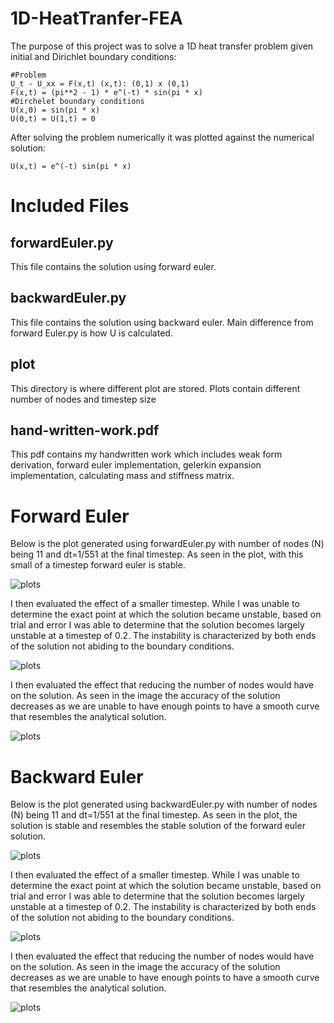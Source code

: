# 1D-HeatTranfer-FEA
The purpose of this project was to solve a 1D heat transfer problem given initial and Dirichlet boundary conditions:
```
#Problem
U_t - U_xx = F(x,t) (x,t): (0,1) x (0,1)
F(x,t) = (pi**2 - 1) * e^(-t) * sin(pi * x)
#Dirchelet boundary conditions
U(x,0) = sin(pi * x)
U(0,t) = U(1,t) = 0
```
After solving the problem numerically it was plotted against the numerical solution:
```
U(x,t) = e^(-t) sin(pi * x)
```
# Included Files
## forwardEuler.py
This file contains the solution using forward euler.
## backwardEuler.py 
This file contains the solution using backward euler. Main difference from forward Euler.py is how U is calculated.
## plot
This directory is where different plot are stored. Plots contain different number of nodes and timestep size
## hand-written-work.pdf
This pdf contains my handwritten work which includes weak form derivation, forward euler implementation, gelerkin expansion implementation, calculating mass and stiffness matrix. 

# Forward Euler
Below is the plot generated using forwardEuler.py with number of nodes (N) being 11 and dt=1/551 at the final timestep. As seen in the plot, with this small of a timestep forward euler is stable. 

![plots](plots/goodenoughplot1.png)

I then evaluated the effect of a smaller timestep. While I was unable to determine the exact point at which the solution became unstable, based on trial and error I was able to determine that the solution becomes largely unstable at a timestep of 0.2. The instability is characterized by both ends of the solution not abiding to the boundary conditions.

![plots](plots/unstable_plot0_point_2.png)

I then evaluated the effect that reducing the number of nodes would have on the solution. As seen in the image the accuracy of the solution decreases as we are unable to have enough points to have a smooth curve that resembles the analytical solution.

![plots](plots/4PtForward.png)

# Backward Euler
Below is the plot generated using backwardEuler.py with number of nodes (N) being 11 and dt=1/551 at the final timestep. As seen in the plot, the solution is stable and resembles the stable solution of the forward euler solution. 

![plots](plots/backwrd.png)

I then evaluated the effect of a smaller timestep. While I was unable to determine the exact point at which the solution became unstable, based on trial and error I was able to determine that the solution becomes largely unstable at a timestep of 0.2. The instability is characterized by both ends of the solution not abiding to the boundary conditions.

![plots](plots/unstable_plot0_point_2.png)

I then evaluated the effect that reducing the number of nodes would have on the solution. As seen in the image the accuracy of the solution decreases as we are unable to have enough points to have a smooth curve that resembles the analytical solution.

![plots](plots/4PtForward.png)


